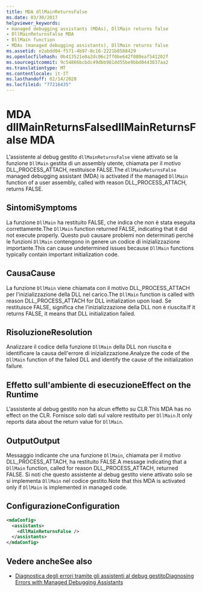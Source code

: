 ```yaml
---
title: MDA dllMainReturnsFalse
ms.date: 03/30/2017
helpviewer_keywords:
- managed debugging assistants (MDAs), DllMain returns false
- DllMainReturnsFalse MDA
- DllMain function
- MDAs (managed debugging assistants), DllMain returns false
ms.assetid: e2abdd04-f571-4b97-8c16-2221b8588429
ms.openlocfilehash: 0b413521e0a2dc06c2ff0be642f080eaf541202f
ms.sourcegitcommit: 9c54866bcbdc49dbb981dd55be9bbd0443837aa2
ms.translationtype: MT
ms.contentlocale: it-IT
ms.lasthandoff: 02/14/2020
ms.locfileid: "77216435"
---
```

# <a name="dllmainreturnsfalse-mda"></a><span data-ttu-id="31183-102">MDA dllMainReturnsFalse</span><span class="sxs-lookup"><span data-stu-id="31183-102">dllMainReturnsFalse MDA</span></span>
<span data-ttu-id="31183-103">L'assistente al debug gestito `dllMainReturnsFalse` viene attivato se la funzione `DllMain` gestita di un assembly utente, chiamata per il motivo DLL_PROCESS_ATTACH, restituisce FALSE.</span><span class="sxs-lookup"><span data-stu-id="31183-103">The `dllMainReturnsFalse` managed debugging assistant (MDA) is activated if the managed `DllMain` function of a user assembly, called with reason DLL_PROCESS_ATTACH, returns FALSE.</span></span>  
  
## <a name="symptoms"></a><span data-ttu-id="31183-104">Sintomi</span><span class="sxs-lookup"><span data-stu-id="31183-104">Symptoms</span></span>  
 <span data-ttu-id="31183-105">La funzione `DllMain` ha restituito FALSE, che indica che non è stata eseguita correttamente.</span><span class="sxs-lookup"><span data-stu-id="31183-105">The `DllMain` function returned FALSE, indicating that it did not execute properly.</span></span> <span data-ttu-id="31183-106">Questo può causare problemi non determinati perché le funzioni `DllMain` contengono in genere un codice di inizializzazione importante.</span><span class="sxs-lookup"><span data-stu-id="31183-106">This can cause undetermined issues because `DllMain` functions typically contain important initialization code.</span></span>  
  
## <a name="cause"></a><span data-ttu-id="31183-107">Causa</span><span class="sxs-lookup"><span data-stu-id="31183-107">Cause</span></span>  
 <span data-ttu-id="31183-108">La funzione `DllMain` viene chiamata con il motivo DLL_PROCESS_ATTACH per l'inizializzazione della DLL nel carico.</span><span class="sxs-lookup"><span data-stu-id="31183-108">The `DllMain` function is called with reason DLL_PROCESS_ATTACH for DLL initialization upon load.</span></span> <span data-ttu-id="31183-109">Se restituisce FALSE, significa che l'inizializzazione della DLL non è riuscita.</span><span class="sxs-lookup"><span data-stu-id="31183-109">If it returns FALSE, it means that DLL initialization failed.</span></span>  
  
## <a name="resolution"></a><span data-ttu-id="31183-110">Risoluzione</span><span class="sxs-lookup"><span data-stu-id="31183-110">Resolution</span></span>  
 <span data-ttu-id="31183-111">Analizzare il codice della funzione `DllMain` della DLL non riuscita e identificare la causa dell'errore di inizializzazione.</span><span class="sxs-lookup"><span data-stu-id="31183-111">Analyze the code of the `DllMain` function of the failed DLL and identify the cause of the initialization failure.</span></span>  
  
## <a name="effect-on-the-runtime"></a><span data-ttu-id="31183-112">Effetto sull'ambiente di esecuzione</span><span class="sxs-lookup"><span data-stu-id="31183-112">Effect on the Runtime</span></span>  
 <span data-ttu-id="31183-113">L'assistente al debug gestito non ha alcun effetto su CLR.</span><span class="sxs-lookup"><span data-stu-id="31183-113">This MDA has no effect on the CLR.</span></span> <span data-ttu-id="31183-114">Fornisce solo dati sul valore restituito per `DllMain`.</span><span class="sxs-lookup"><span data-stu-id="31183-114">It only reports data about the return value for `DllMain`.</span></span>  
  
## <a name="output"></a><span data-ttu-id="31183-115">Output</span><span class="sxs-lookup"><span data-stu-id="31183-115">Output</span></span>  
 <span data-ttu-id="31183-116">Messaggio indicante che una funzione `DllMain`, chiamata per il motivo DLL_PROCESS_ATTACH, ha restituito FALSE.</span><span class="sxs-lookup"><span data-stu-id="31183-116">A message indicating that a `DllMain` function, called for reason DLL_PROCESS_ATTACH, returned FALSE.</span></span> <span data-ttu-id="31183-117">Si noti che questo assistente al debug gestito viene attivato solo se si implementa `DllMain` nel codice gestito.</span><span class="sxs-lookup"><span data-stu-id="31183-117">Note that this MDA is activated only if `DllMain` is implemented in managed code.</span></span>  
  
## <a name="configuration"></a><span data-ttu-id="31183-118">Configurazione</span><span class="sxs-lookup"><span data-stu-id="31183-118">Configuration</span></span>  
  
```xml  
<mdaConfig>  
  <assistants>  
    <dllMainReturnsFalse />  
  </assistants>  
</mdaConfig>  
```  
  
## <a name="see-also"></a><span data-ttu-id="31183-119">Vedere anche</span><span class="sxs-lookup"><span data-stu-id="31183-119">See also</span></span>

- [<span data-ttu-id="31183-120">Diagnostica degli errori tramite gli assistenti al debug gestito</span><span class="sxs-lookup"><span data-stu-id="31183-120">Diagnosing Errors with Managed Debugging Assistants</span></span>](diagnosing-errors-with-managed-debugging-assistants.md)
